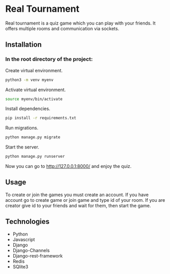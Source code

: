 # Real Tournament

Real tournament is a quiz game which you can play with your friends. It offers multiple rooms and communication via sockets.

## Installation

### In the root directory of the project:

Create virtual environment.

```bash
python3 -m venv myenv
```

Activate virtual environment.

```bash
source myenv/bin/activate
```

Install dependencies.

```bash
pip install -r requirements.txt
```

Run migrations.

```bash
python manage.py migrate
```

Start the server.

```bash
python manage.py runserver
```

Now you can go to http://127.0.0.1:8000/ and enjoy the quiz.

## Usage

To create or join the games you must create an account.
If you have account go to create game or join game and type id of your room.
If you are creator give id to your friends and wait for them, then start the game.


## Technologies 

* Python
* Javascript
* Django
* Django-Channels
* Django-rest-framework
* Redis
* SQlite3
